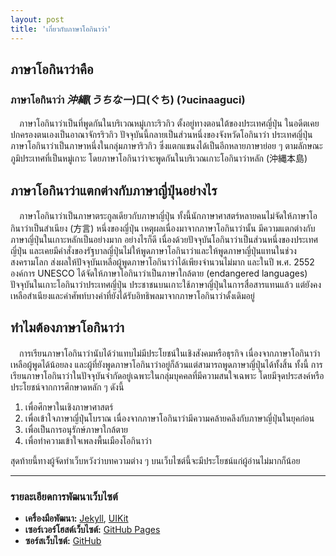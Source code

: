```yaml
---
layout: post
title: 'เกี่ยวกับภาษาโอกินาว่า'
---
```


## ภาษาโอกินาว่าคือ

### ภาษาโอกินาว่า $沖縄(うちなー)$口(ぐち) (ʔucinaaguci)

　ภาษาโอกินาว่าเป็นที่พูดกันในบริเวณหมู่เกาะริวกิว ตั้งอยู่ทางตอนใต้ของประเทศญี่ปุ่น ในอดีตเคยปกครองตนเองเป็นอาณาจักรริวกิว ปัจจุบันนี้กลายเป็นส่วนหนึ่งของจังหวัดโอกินาว่า ประเทศญี่ปุ่น ภาษาโอกินาว่าเป็นภาษาหนึ่งในกลุ่มภาษาริวกิว ซึ่งแตกแขนงได้เป็นอีกหลายภาษาย่อย ๆ ตามลักษณะภูมิประเทศที่เป็นหมู่เกาะ โดยภาษาโอกินาว่าจะพูดกันในบริเวณเกาะโอกินาว่าหลัก (沖縄本島)

## ภาษาโอกินาว่าแตกต่างกับภาษาญี่ปุ่นอย่างไร

　ภาษาโอกินาว่าเป็นภาษาตระกูลเดียวกับภาษาญี่ปุ่น ทั้งนี้นักภาษาศาสตร์หลายคนไม่จัดให้ภาษาโอกินาว่าเป็นสำเนียง (方言) หนึ่งของญี่ปุ่น เหตุผลเนื่องมาจากภาษาโอกินาว่านั้น มีความแตกต่างกับภาษาญี่ปุ่นในเกาะหลักเป็นอย่างมาก อย่างไรก็ดี เนื่องด้วยปัจจุบันโอกินาว่าเป็นส่วนหนึ่งของประเทศญี่ปุ่น และเคยมีคำสั่งของรัฐบาลญี่ปุ่นไม่ให้พูดภาษาโอกินาว่าและให้พูดภาษาญี่ปุ่นแทนในช่วงสงครามโลก ส่งผลให้ปัจจุบันเหลือผู้พูดภาษาโอกินาว่าได้เพียงจำนวนไม่มาก และในปี พ.ศ. 2552 องค์การ UNESCO ได้จัดให้ภาษาโอกินาว่าเป็นภาษาใกล้ตาย (endangered languages) ปัจจุบันในเกาะโอกินาว่าประเทศญี่ปุ่น ประชาชนบนเกาะใช้ภาษาญี่ปุ่นในการสื่อสารแทนแล้ว แต่ยังคงเหลือสำเนียงและคำศัพท์บางคำที่ยังได้รับอิทธิพลมาจากภาษาโอกินาว่าดั้งเดิมอยู่

## ทำไมต้องภาษาโอกินาว่า

　การเรียนภาษาโอกินาว่านับได้ว่าแทบไม่มีประโยชน์ในเชิงสังคมหรือธุรกิจ เนื่องจากภาษาโอกินาว่าเหลือผู้พูดได้น้อยลง และผู้ที่ยังพูดภาษาโอกินาว่าอยู่ก็ล้วนแต่สามารถพูดภาษาญี่ปุ่นได้ทั้งสิ้น ทั้งนี้ การเรียนภาษาโอกินาว่าในปัจจุบันจำกัดอยู่เฉพาะในกลุ่มบุคคลที่มีความสนใจเฉพาะ โดยมีจุดประสงค์หรือประโยชน์จากการศึกษาดหลัก ๆ ดังนี้
1. เพื่อศึกษาในเชิงภาษาศาสตร์
2. เพื่อเข้าใจภาษาญี่ปุ่นโบราณ เนื่องจากภาษาโอกินาว่ามีความคล้ายคลึงกับภาษาญี่ปุ่นในยุคก่อน
3. เพื่อเป็นการอนุรักษ์ภาษาใกล้ตาย
4. เพื่อทำความเข้าใจเพลงพื้นเมืองโอกินาว่า

สุดท้ายนี้ทางผู้จัดทำเว็บหวังว่าบทความต่าง ๆ บนเว็บไซต์นี้จะมีประโยชน์แก่ผู้อ่านไม่มากก็น้อย

---

### รายละเอียดการพัฒนาเว็บไซต์

- **เครื่องมือพัฒนา:** [Jekyll](https://jekyllrb.com), [UIKit](https://getuikit.com/)
- **เซอร์เวอร์โฮสต์เว็บไซต์:** [GitHub Pages](https://pages.github.com)
- **ซอร์สเว็บไซต์:** [GitHub](https://github.com)
